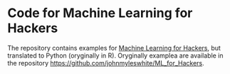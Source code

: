 # Code for Machine Learning for Hackers
The repository contains examples for [Machine Learning for Hackers](http://shop.oreilly.com/product/0636920018483.do), but translated to Python (oryginally in R). Oryginally examplea are available in the repository https://github.com/johnmyleswhite/ML_for_Hackers.
